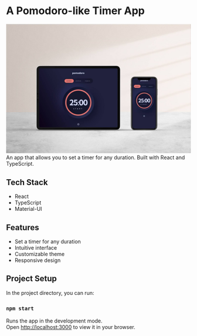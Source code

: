 # A Pomodoro-like Timer App 
![Screenshot](./app-mockup.jpg)
An app that allows you to set a timer for any duration. Built with React and TypeScript.

## Tech Stack
- React
- TypeScript
- Material-UI

## Features

 - Set a timer for any duration
 - Intuitive interface
 - Customizable theme
 - Responsive design


## Project Setup

In the project directory, you can run:

### `npm start`

Runs the app in the development mode.\
Open [http://localhost:3000](http://localhost:3000) to view it in your browser.

